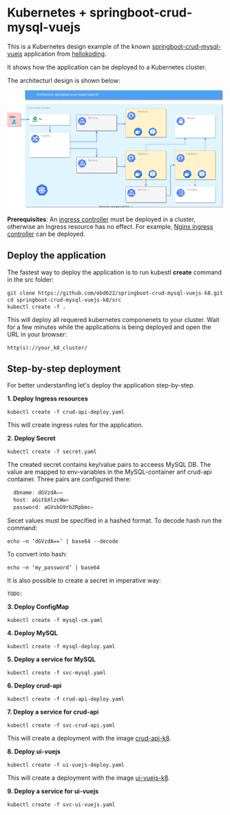 # Kubernetes + springboot-crud-mysql-vuejs
This is a Kubernetes design example of the known [springboot-crud-mysql-vuejs](https://github.com/hellokoding/hellokoding-courses/tree/master/springboot-examples/springboot-crud-mysql-vuejs) application from [hellokoding](https://github.com/hellokoding).

It shows how the application can be deployed to a Kubernetes cluster. 

The architecturl design is shown below:

![GitHub Logo](/img/k8_crud_diagram.svg)

**Prerequisites**: An [ingress controller](https://kubernetes.io/docs/concepts/services-networking/ingress-controllers) must be deployed in a cluster, otherwise an Ingress resource has no effect. For example, [Nginx ingress controller](https://docs.nginx.com/nginx-ingress-controller/installation/) can be deployed.

## Deploy the application
The fastest way to deploy the application is to run kubestl **create** command in the src folder:

```
git clone https://github.com/ebd622/springboot-crud-mysql-vuejs-k8.git
cd springboot-crud-mysql-vuejs-k8/src
kubectl create -f .
```

This will deploy all requered kubernetes componenets to your cluster. Wait for a few minutes while the applications is being deployed and open the URL in your browser:
```
http(s)://your_k8_cluster/
```

## Step-by-step deployment
For better understanfing let's deploy the application step-by-step.

**1. Deploy Ingress resources**
```
kubectl create -f crud-api-deploy.yaml
```
This will create ingress rules for the application.


**2. Deploy Secret**
```
kubectl create -f secret.yaml
```
The created secret contains key/value pairs to acceess MySQL DB. The value are mapped to env-variables in the MySQL-container anf crud-api container. Three pairs are configured there:
``` javascript
  dbname: dGVzdA==
  host: aGstbXlzcWw=
  password: aGVsbG9rb2Rpbmc=
```
Secet values must be specified in a hashed format. To decode hash run the command:

```
echo –n ‘dGVzdA==’ | base64 --decode
```
To convert into hash:
```
echo –n ‘my_password’ | base64
```
It is also possible to create a secret in imperative way:
```
TODO:
```



**3. Deploy ConfigMap**
```
kubectl create -f mysql-cm.yaml
```

**4. Deploy MySQL**
```
kubectl create -f mysql-deploy.yaml
```

**5. Deploy a service for MySQL**
```
kubectl create -f svc-mysql.yaml
```

**6. Deploy crud-api**
```
kubectl create -f crud-api-deploy.yaml
```

**7. Deploy a service for crud-api**
```
kubectl create -f svc-crud-api.yaml
```
This will create a deployment with the image [crud-api-k8](https://github.com/ebd622/crud-api-k8).


**8. Deploy ui-vuejs**
```
kubectl create -f ui-vuejs-deploy.yaml
```
This will create a deployment with the image [ui-vuejs-k8](https://github.com/ebd622/ui-vuejs-k8).


**9. Deploy a service for ui-vuejs**
```
kubectl create -f svc-ui-vuejs.yaml
```


